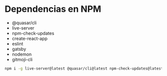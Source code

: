 # Dependencias en NPM

- @quasar/cli
- live-server
- npm-check-updates
- create-react-app
- eslint
- gatsby
- nodemon
- gitmoji-cli

```bash
npm i -g live-server@latest @quasar/cli@latest npm-check-updates@latest create-react-app@latest eslint@latest nodemon@latest gatsby@latest gitmoji-cli@latest
```
